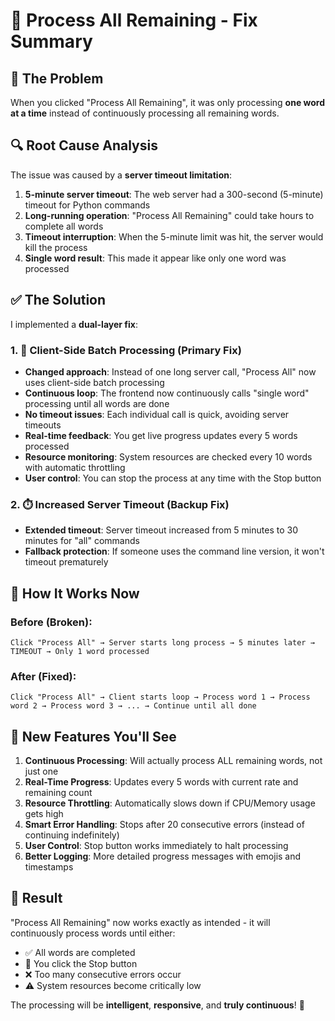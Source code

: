 # 🔧 Process All Remaining - Fix Summary

## 🚨 The Problem
When you clicked "Process All Remaining", it was only processing **one word at a time** instead of continuously processing all remaining words.

## 🔍 Root Cause Analysis
The issue was caused by a **server timeout limitation**:

1. **5-minute server timeout**: The web server had a 300-second (5-minute) timeout for Python commands
2. **Long-running operation**: "Process All Remaining" could take hours to complete all words
3. **Timeout interruption**: When the 5-minute limit was hit, the server would kill the process
4. **Single word result**: This made it appear like only one word was processed

## ✅ The Solution
I implemented a **dual-layer fix**:

### 1. 🔄 Client-Side Batch Processing (Primary Fix)
- **Changed approach**: Instead of one long server call, "Process All" now uses client-side batch processing
- **Continuous loop**: The frontend now continuously calls "single word" processing until all words are done
- **No timeout issues**: Each individual call is quick, avoiding server timeouts
- **Real-time feedback**: You get live progress updates every 5 words processed
- **Resource monitoring**: System resources are checked every 10 words with automatic throttling
- **User control**: You can stop the process at any time with the Stop button

### 2. ⏱️ Increased Server Timeout (Backup Fix)
- **Extended timeout**: Server timeout increased from 5 minutes to 30 minutes for "all" commands
- **Fallback protection**: If someone uses the command line version, it won't timeout prematurely

## 🎯 How It Works Now

### Before (Broken):
```
Click "Process All" → Server starts long process → 5 minutes later → TIMEOUT → Only 1 word processed
```

### After (Fixed):
```
Click "Process All" → Client starts loop → Process word 1 → Process word 2 → Process word 3 → ... → Continue until all done
```

## 🚀 New Features You'll See

1. **Continuous Processing**: Will actually process ALL remaining words, not just one
2. **Real-Time Progress**: Updates every 5 words with current rate and remaining count
3. **Resource Throttling**: Automatically slows down if CPU/Memory usage gets high
4. **Smart Error Handling**: Stops after 20 consecutive errors (instead of continuing indefinitely)
5. **User Control**: Stop button works immediately to halt processing
6. **Better Logging**: More detailed progress messages with emojis and timestamps

## 🎉 Result
"Process All Remaining" now works exactly as intended - it will continuously process words until either:
- ✅ All words are completed
- 🛑 You click the Stop button
- ❌ Too many consecutive errors occur
- ⚠️ System resources become critically low

The processing will be **intelligent**, **responsive**, and **truly continuous**! 🚀

